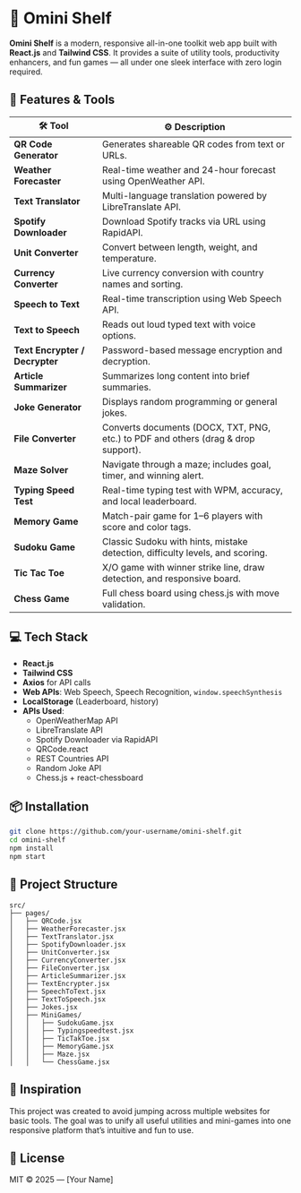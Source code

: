 # 🧰 Omini Shelf

**Omini Shelf** is a modern, responsive all-in-one toolkit web app built with **React.js** and **Tailwind CSS**. It provides a suite of utility tools, productivity enhancers, and fun games — all under one sleek interface with zero login required.

## 🚀 Features & Tools

| 🛠️ Tool              | ⚙️ Description |
|-----------------------|---------------|
| **QR Code Generator** | Generates shareable QR codes from text or URLs. |
| **Weather Forecaster** | Real-time weather and 24-hour forecast using OpenWeather API. |
| **Text Translator**   | Multi-language translation powered by LibreTranslate API. |
| **Spotify Downloader**| Download Spotify tracks via URL using RapidAPI. |
| **Unit Converter**    | Convert between length, weight, and temperature. |
| **Currency Converter**| Live currency conversion with country names and sorting. |
| **Speech to Text**    | Real-time transcription using Web Speech API. |
| **Text to Speech**    | Reads out loud typed text with voice options. |
| **Text Encrypter / Decrypter** | Password-based message encryption and decryption. |
| **Article Summarizer**| Summarizes long content into brief summaries. |
| **Joke Generator**    | Displays random programming or general jokes. |
| **File Converter**    | Converts documents (DOCX, TXT, PNG, etc.) to PDF and others (drag & drop support). |
| **Maze Solver**       | Navigate through a maze; includes goal, timer, and winning alert. |
| **Typing Speed Test** | Real-time typing test with WPM, accuracy, and local leaderboard. |
| **Memory Game**       | Match-pair game for 1–6 players with score and color tags. |
| **Sudoku Game**       | Classic Sudoku with hints, mistake detection, difficulty levels, and scoring. |
| **Tic Tac Toe**       | X/O game with winner strike line, draw detection, and responsive board. |
| **Chess Game**        | Full chess board using chess.js with move validation. |

## 💻 Tech Stack

- **React.js**
- **Tailwind CSS**
- **Axios** for API calls
- **Web APIs**: Web Speech, Speech Recognition, `window.speechSynthesis`
- **LocalStorage** (Leaderboard, history)
- **APIs Used**:
  - OpenWeatherMap API
  - LibreTranslate API
  - Spotify Downloader via RapidAPI
  - QRCode.react
  - REST Countries API
  - Random Joke API
  - Chess.js + react-chessboard

## 📦 Installation

```bash
git clone https://github.com/your-username/omini-shelf.git
cd omini-shelf
npm install
npm start
```

## 📁 Project Structure

```
src/
├── pages/
│   ├── QRCode.jsx
│   ├── WeatherForecaster.jsx
│   ├── TextTranslator.jsx
│   ├── SpotifyDownloader.jsx
│   ├── UnitConverter.jsx
│   ├── CurrencyConverter.jsx
│   ├── FileConverter.jsx
│   ├── ArticleSummarizer.jsx
│   ├── TextEncrypter.jsx
│   ├── SpeechToText.jsx
│   ├── TextToSpeech.jsx
│   ├── Jokes.jsx
│   ├── MiniGames/
│   │   ├── SudokuGame.jsx
│   │   ├── Typingspeedtest.jsx
│   │   ├── TicTakToe.jsx
│   │   ├── MemoryGame.jsx
│   │   ├── Maze.jsx
│   │   └── ChessGame.jsx
```

## 🧠 Inspiration

This project was created to avoid jumping across multiple websites for basic tools. The goal was to unify all useful utilities and mini-games into one responsive platform that’s intuitive and fun to use.

## 📜 License

MIT © 2025 — [Your Name]